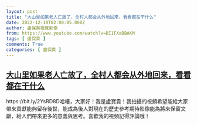 ```yaml
---
layout: post
title: "大山里如果老人亡故了，全村人都会从外地回来，看看都在干什么"
date: 2022-12-10T02:00:05.000Z
author: 盧保貴視覺影像
from: https://www.youtube.com/watch?v=DI1FXaDBAKM
tags: [ 盧保貴 ]
comments: True
categories: [ 盧保貴 ]
---
```

<!--1670637605000-->
[大山里如果老人亡故了，全村人都会从外地回来，看看都在干什么](https://www.youtube.com/watch?v=DI1FXaDBAKM)
------

<div>
https://bit.ly/2YsRD8D哈嘍，大家好！我是盧寶貴！我拍攝的視頻希望能給大家帶來貢獻能夠留存後世，能成為後人對現在的歷史參考期待影像能為將來保留文獻，給人們帶來更多的意義與思考。喜歡我的視頻記得評論哦！
</div>
